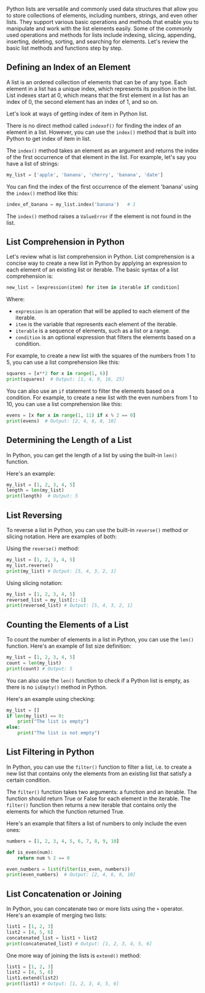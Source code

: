 Python lists are versatile and commonly used data structures that allow you to store collections of elements, including numbers, strings, and even other lists. They support various basic operations and methods that enable you to manipulate and work with the list elements easily. Some of the commonly used operations and methods for lists include indexing, slicing, appending, inserting, deleting, sorting, and searching for elements. Let's review the basic list methods and functions step by step.

## Defining an Index of an Element

A list is an ordered collection of elements that can be of any type. Each element in a list has a unique index, which represents its position in the list. List indexes start at 0, which means that the first element in a list has an index of 0, the second element has an index of 1, and so on.

Let's look at ways of getting index of item in Python list.

There is no direct method called `indexof()` for finding the index of an element in a list. However, you can use the `index()` method that is built into Python to get index of item in list.

The `index()` method takes an element as an argument and returns the index of the first occurrence of that element in the list. For example, let's say you have a list of strings:

```python
my_list = ['apple', 'banana', 'cherry', 'banana', 'date']
```

You can find the index of the first occurrence of the element 'banana' using the `index()` method like this:

```python
index_of_banana = my_list.index('banana')   # 1
```

The `index()` method raises a `ValueError` if the element is not found in the list.

## List Comprehension in Python

Let's review what is list comprehension in Python.
List comprehension is a concise way to create a new list in Python by applying an expression to each element of an existing list or iterable. The basic syntax of a list comprehension is:

```python
new_list = [expression(item) for item in iterable if condition]
```

Where:

- `expression` is an operation that will be applied to each element of the iterable.
- `item` is the variable that represents each element of the iterable.
- `iterable` is a sequence of elements, such as a list or a range.
- `condition` is an optional expression that filters the elements based on a condition.

For example, to create a new list with the squares of the numbers from 1 to 5, you can use a list comprehension like this:

```python
squares = [x**2 for x in range(1, 6)]
print(squares)  # Output: [1, 4, 9, 16, 25]
```

You can also use an `if` statement to filter the elements based on a condition. For example, to create a new list with the even numbers from 1 to 10, you can use a list comprehension like this:

```python
evens = [x for x in range(1, 11) if x % 2 == 0]
print(evens)  # Output: [2, 4, 6, 8, 10]
```

## Determining the Length of a List

In Python, you can get the length of a list by using the built-in `len()` function.

Here's an example:

```python
my_list = [1, 2, 3, 4, 5]
length = len(my_list)
print(length)  # Output: 5
```

## List Reversing

To reverse a list in Python, you can use the built-in `reverse()` method or slicing notation. Here are examples of both:

Using the `reverse()` method:

```python
my_list = [1, 2, 3, 4, 5]
my_list.reverse()
print(my_list) # Output: [5, 4, 3, 2, 1]
```

Using slicing notation:

```python
my_list = [1, 2, 3, 4, 5]
reversed_list = my_list[::-1]
print(reversed_list) # Output: [5, 4, 3, 2, 1]
```

## Counting the Elements of a List

To count the number of elements in a list in Python, you can use the `len()` function. Here's an example of list size definition:

```python
my_list = [1, 2, 3, 4, 5]
count = len(my_list)
print(count) # Output: 5
```

You can also use the `len()` function to check if a Python list is empty, as there is no `isEmpty()` method in Python.

Here's an example using checking:

```python
my_list = []
if len(my_list) == 0:
    print("The list is empty")
else:
    print("The list is not empty")
```

## List Filtering in Python

In Python, you can use the `filter()` function to filter a list, i.e. to create a new list that contains only the elements from an existing list that satisfy a certain condition.

The `filter()` function takes two arguments: a function and an iterable. The function should return True or False for each element in the iterable. The `filter()` function then returns a new iterable that contains only the elements for which the function returned True.

Here's an example that filters a list of numbers to only include the even ones:

```python
numbers = [1, 2, 3, 4, 5, 6, 7, 8, 9, 10]

def is_even(num):
    return num % 2 == 0

even_numbers = list(filter(is_even, numbers))
print(even_numbers)  # Output: [2, 4, 6, 8, 10]
```

## List Concatenation or Joining

In Python, you can concatenate two or more lists using the `+` operator. Here's an example of merging two lists:

```python
list1 = [1, 2, 3]
list2 = [4, 5, 6]
concatenated_list = list1 + list2
print(concatenated_list) # Output: [1, 2, 3, 4, 5, 6]
```

One more way of joining the lists is `extend()` method:

```python
list1 = [1, 2, 3]
list2 = [4, 5, 6]
list1.extend(list2)
print(list1) # Output: [1, 2, 3, 4, 5, 6]
```

